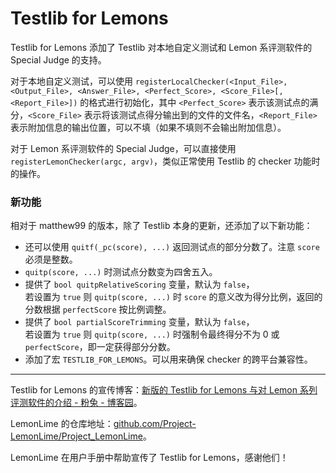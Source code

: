 # Testlib for Lemons

Testlib for Lemons 添加了 Testlib 对本地自定义测试和 Lemon 系评测软件的 Special Judge 的支持。

对于本地自定义测试，可以使用 `registerLocalChecker(<Input_File>, <Output_File>, <Answer_File>, <Perfect_Score>, <Score_File>[, <Report_File>])` 的格式进行初始化，其中 `<Perfect_Score>` 表示该测试点的满分，`<Score_File>` 表示将该测试点得分输出到的文件的文件名，`<Report_File>` 表示附加信息的输出位置，可以不填（如果不填则不会输出附加信息）。

对于 Lemon 系评测软件的 Special Judge，可以直接使用 `registerLemonChecker(argc, argv)`，类似正常使用 Testlib 的 checker 功能时的操作。

### 新功能

相对于 matthew99 的版本，除了 Testlib 本身的更新，还添加了以下新功能：

- 还可以使用 `quitf(_pc(score), ...)` 返回测试点的部分分数了。注意 `score` 必须是整数。
- `quitp(score, ...)` 时测试点分数变为四舍五入。
- 提供了 `bool quitpRelativeScoring` 变量，默认为 `false`，  
  若设置为 `true` 则 `quitp(score, ...)` 时 `score` 的意义改为得分比例，返回的分数根据 `perfectScore` 按比例调整。
- 提供了 `bool partialScoreTrimming` 变量，默认为 `false`，  
  若设置为 `true` 则 `quitp(score, ...)` 时强制令最终得分不为 0 或 `perfectScore`，即一定获得部分分数。
- 添加了宏 `TESTLIB_FOR_LEMONS`。可以用来确保 checker 的跨平台兼容性。

-----

Testlib for Lemons 的宣传博客：[新版的 Testlib for Lemons 与对 Lemon 系列评测软件的介绍 - 粉兔 - 博客园](https://www.cnblogs.com/PinkRabbit/p/Testlib-for-Lemons.html)。

LemonLime 的仓库地址：[github.com/Project-LemonLime/Project_LemonLime](https://github.com/Project-LemonLime/Project_LemonLime)。

LemonLime 在用户手册中帮助宣传了 Testlib for Lemons，感谢他们！
